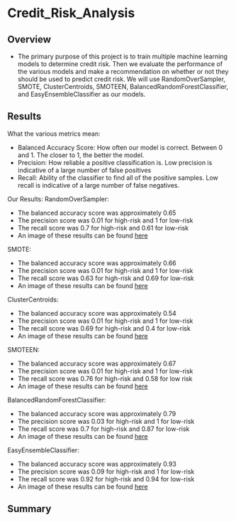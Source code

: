 # Credit_Risk_Analysis

## Overview

- The primary purpose of this project is to train multiple machine learning models to determine credit risk. Then we evaluate the performance of the various models and make a recommendation on whether or not they should be used to predict credit risk. We will use RandomOverSampler, SMOTE, ClusterCentroids, SMOTEEN, BalancedRandomForestClassifier, and EasyEnsembleClassifier as our models.

## Results
What the various metrics mean:
  - Balanced Accuracy Score: How often our model is correct. Between 0 and 1. The closer to 1, the better the model.
  - Precision: How reliable a positive classification is. Low precision is indicative of a large number of false positives
  - Recall: Ability of the classifier to find all of the positive samples. Low recall is indicative of a large number of false negatives.
 
Our Results:
  RandomOverSampler:
  - The balanced accuracy score was approximately 0.65
  - The precision score was 0.01 for high-risk and 1 for low-risk
  - The recall score was 0.7 for high-risk and 0.61 for low-risk
  - An image of these results can be found [here](https://github.com/azarowj/Credit_Risk_Analysis/blob/main/RandomOverSampling.png)

  SMOTE:
  - The balanced accuracy score was approximately 0.66
  - The precision score was 0.01 for high-risk and 1 for low-risk
  - The recall score was 0.63 for high-risk and 0.69 for low-risk
  - An image of these results can be found [here](https://github.com/azarowj/Credit_Risk_Analysis/blob/main/SMOTE.png)
 
 ClusterCentroids:
  - The balanced accuracy score was approximately 0.54
  - The precision score was 0.01 for high-risk and 1 for low-risk
  - The recall score was 0.69 for high-risk and 0.4 for low-risk
  - An image of these results can be found [here](https://github.com/azarowj/Credit_Risk_Analysis/blob/main/ClusterCentroids.png)
 
 SMOTEEN:
  - The balanced accuracy score was approximately 0.67
  - The precision score was 0.01 for high-risk and 1 for low-risk
  - The recall score was 0.76 for high-risk and 0.58 for low risk
  - An image of these results can be found [here](https://github.com/azarowj/Credit_Risk_Analysis/blob/main/SMOTEENN.png)
 
 BalancedRandomForestClassifier:
  - The balanced accuracy score was approximately 0.79
  - The precision score was 0.03 for high-risk and 1 for low-risk
  - The recall score was 0.7 for high-risk and 0.87 for low-risk
  - An image of these results can be found [here](https://github.com/azarowj/Credit_Risk_Analysis/blob/main/BalancedRandomForest.png)
  
 EasyEnsembleClassifier:
  - The balanced accuracy score was approximately 0.93
  - The precision score was 0.09 for high-risk and 1 for low-risk
  - The recall score was 0.92 for high-risk and 0.94 for low-risk
  - An image of these results can be found [here](https://github.com/azarowj/Credit_Risk_Analysis/blob/main/EasyEnsemble.png)
  

## Summary
